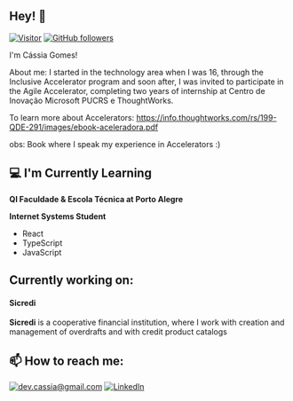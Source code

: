 <!-- <h2 align='center'>Cássia Gomes @ Cássia</h2>
<p align='center'><b>Internet Systems Student at QI Faculdade & Escola Técnica at Porto Alegre</b></p> -->

<h2>Hey! 👋</h2>

[![Visitor](https://visitor-badge.laobi.icu/badge?page_id=cassia11)](https://github.com/cassia11) [![GitHub followers](https://img.shields.io/github/followers/cassia11.svg?style=social&label=Follow&maxAge=2592000)](https://github.com/cassia11?tab=followers)

I'm Cássia Gomes! 

About me:
I started in the technology area when I was 16, through the Inclusive Accelerator program and soon after, I was invited to participate in the Agile Accelerator, completing two years of internship at Centro de Inovação Microsoft PUCRS e ThoughtWorks.

To learn more about Accelerators:
https://info.thoughtworks.com/rs/199-QDE-291/images/ebook-aceleradora.pdf

obs: Book where I speak my experience in Accelerators :)

<h2>💻 I'm Currently Learning</h2>

__QI Faculdade & Escola Técnica at Porto Alegre__

__Internet Systems Student__

- React
- TypeScript
- JavaScript

<h2>Currently working on:</h2>
<h4>Sicredi</h4>

__Sicredi__ is a cooperative financial institution, where I work with creation and management of overdrafts and with credit product catalogs

<h2>📫 How to reach me:</h2>

<a href="dev.cassia@gmail.com">![dev.cassia@gmail.com](https://img.shields.io/badge/Gmail-D14836?style=for-the-badge&logo=gmail&logoColor=white)</a> 
<a href="https://www.linkedin.com/in/cassiasilvagomes/">![LinkedIn](https://img.shields.io/badge/LinkedIn-0077B5?style=for-the-badge&logo=linkedin&logoColor=white)</a> 
